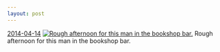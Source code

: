 ```yaml
---
layout: post
---
```


<p>
  <time><a href="/312">2014-04-14</a></time>
  <a href="/312"><img src="{{ site.assets_url }}/312-640.jpg" srcset="{{ site.assets_url }}/312-1280.jpg 1280w, {{ site.assets_url }}/312-960.jpg 960w, {{ site.assets_url }}/312-640.jpg 640w, {{ site.assets_url }}/312-320.jpg 320w" sizes="(min-width: 700px) 50vw, calc(100vw - 2rem)" alt="Rough afternoon for this man in the bookshop bar." /></a>
  <span>Rough afternoon for this man in the bookshop bar.</span>
</p>
